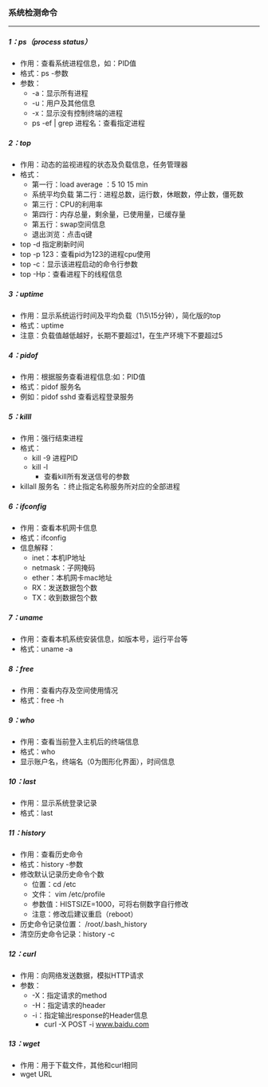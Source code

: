 ### 系统检测命令

------

##### 1：ps（process status）

- 作用：查看系统进程信息，如：PID值 
- 格式：ps -参数 
- 参数：
  - -a：显示所有进程
  - -u：用户及其他信息
  - -x：显示没有控制终端的进程
  - ps -ef | grep 进程名：查看指定进程

##### 2：top

- 作用：动态的监视进程的状态及负载信息，任务管理器
- 格式：
  - 第一行：load average ：5 10 15 min 
  - 系统平均负载 第二行：进程总数，运行数，休眠数，停止数，僵死数 
  - 第三行：CPU的利用率 
  - 第四行：内存总量，剩余量，已使用量，已缓存量
  - 第五行：swap空间信息
  - 退出浏览：点击q键
- top -d 指定刷新时间
- top -p 123：查看pid为123的进程cpu使用
- top -c：显示该进程启动的命令行参数
- top -Hp：查看进程下的线程信息

##### 3：uptime

- 作用：显示系统运行时间及平均负载（1\5\15分钟），简化版的top
- 格式：uptime 
- 注意：负载值越低越好，长期不要超过1，在生产环境下不要超过5

##### 4：pidof

- 作用：根据服务查看进程信息:如：PID值
- 格式：pidof 服务名 
- 例如：pidof sshd 查看远程登录服务

##### 5：killl

- 作用：强行结束进程
- 格式：
  - kill -9 进程PID 
  - kill -l 
    - 查看kill所有发送信号的参数
- killall 服务名  ：终止指定名称服务所对应的全部进程

##### 6：ifconfig

- 作用：查看本机网卡信息
- 格式：ifconfig
- 信息解释：
  - inet：本机IP地址
  - netmask：子网掩码
  - ether：本机网卡mac地址
  - RX：发送数据包个数 
  - TX：收到数据包个数

##### 7：uname

- 作用：查看本机系统安装信息，如版本号，运行平台等
- 格式：uname -a

##### 8：free

- 作用：查看内存及空间使用情况
- 格式：free -h

##### 9：who

- 作用：查看当前登入主机后的终端信息
- 格式：who
- 显示账户名，终端名（0为图形化界面），时间信息

##### 10：last 

- 作用：显示系统登录记录
- 格式：last

##### 11：history

- 作用：查看历史命令 
- 格式：history -参数
- 修改默认记录历史命令个数 
  - 位置：cd /etc 
  - 文件： vim /etc/profile
  - 参数值：HISTSIZE=1000，可将右侧数字自行修改
  - 注意：修改后建议重启（reboot）
- 历史命令记录位置： /root/.bash_history
- 清空历史命令记录：history -c


##### 12：curl

- 作用：向网络发送数据，模拟HTTP请求
- 参数：
  - -X：指定请求的method
  - -H：指定请求的header
  - -i：指定输出response的Header信息
    - curl -X POST -i www.baidu.com

##### 13：wget

- 作用：用于下载文件，其他和curl相同
- wget URL

